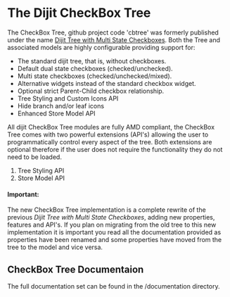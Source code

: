 # The Dijit CheckBox Tree #

The CheckBox Tree, github project code 'cbtree' was formerly published under
the name [Dijit Tree with Multi State Checkboxes](http://thejekels.com). 
Both the Tree and associated models are highly configurable providing support
for:

* The standard dijit tree, that is, without checkboxes.
* Default dual state checkboxes (checked/unchecked).
* Multi state checkboxes (checked/unchecked/mixed).
* Alternative widgets instead of the standard checkbox widget.
* Optional strict Parent-Child checkbox relationship.
* Tree Styling and Custom Icons API
* Hide branch and/or leaf icons
* Enhanced Store Model API

All dijit CheckBox Tree modules are fully AMD compliant, the CheckBox Tree
comes with two powerful extensions (API's) allowing the user to programmatically
control every aspect of the tree. Both extensions are optional therefore
if the user does not require the functionality they do not need to be loaded.

1. Tree Styling API
2. Store Model API

#### Important: ####
The new CheckBox Tree implementation is a complete rewrite of the previous
*Dijit Tree with Multi State Checkboxes*, adding new properties, features and
API's. If you plan on migrating from the old tree to this new implementation
it is important you read all the documentation provided as properties have been
renamed and some properties have moved from the tree to the model and vice versa.

<h2 id="basics">CheckBox Tree Documentaion</h2>
The full documentation set can be found in the /documentation directory.